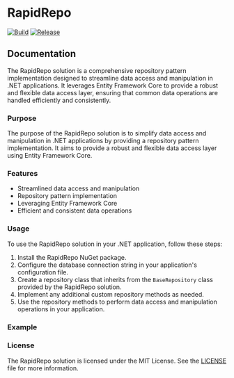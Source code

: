 # RapidRepo

[![Build](https://github.com/tibor-horvath/RapidRepo/actions/workflows/dotnet-build.yml/badge.svg)](https://github.com/tibor-horvath/RapidRepo/actions/workflows/dotnet-build.yml)
[![Release](https://github.com/tibor-horvath/RapidRepo/actions/workflows/dotnet-release.yml/badge.svg)](https://github.com/tibor-horvath/RapidRepo/actions/workflows/dotnet-release.yml)

## Documentation

The RapidRepo solution is a comprehensive repository pattern implementation designed to streamline data access and manipulation in .NET applications. It leverages Entity Framework Core to provide a robust and flexible data access layer, ensuring that common data operations are handled efficiently and consistently.

### Purpose

The purpose of the RapidRepo solution is to simplify data access and manipulation in .NET applications by providing a repository pattern implementation. It aims to provide a robust and flexible data access layer using Entity Framework Core.

### Features

- Streamlined data access and manipulation
- Repository pattern implementation
- Leveraging Entity Framework Core
- Efficient and consistent data operations

### Usage

To use the RapidRepo solution in your .NET application, follow these steps:

1. Install the RapidRepo NuGet package.
2. Configure the database connection string in your application's configuration file.
3. Create a repository class that inherits from the `BaseRepository` class provided by the RapidRepo solution.
4. Implement any additional custom repository methods as needed.
5. Use the repository methods to perform data access and manipulation operations in your application.

### Example

### License

The RapidRepo solution is licensed under the MIT License. See the [LICENSE](./LICENSE) file for more information.
